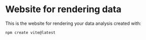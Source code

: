 # Website for rendering data

This is the website for rendering your data analysis created with:

```
npm create vite@latest
```
